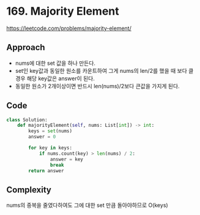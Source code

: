 # 169. Majority Element

https://leetcode.com/problems/majority-element/

## Approach

- nums에 대한 set 값을 하나 만든다.
- set인 key값과 동일한 원소를 카운트하여 그게 nums의 len/2를 했을 때 보다 클 경우 해당 key값은 answer이 된다.
- 동일한 원소가 2개이상이면 반드시 len(nums)/2보다 큰값을 가지게 된다.

## Code

```python
class Solution:
    def majorityElement(self, nums: List[int]) -> int:
        keys = set(nums)
        answer = 0

        for key in keys:
            if nums.count(key) > len(nums) / 2:
                answer = key
                break
        return answer
```

## Complexity

nums의 중복을 줄였다하여도 그에 대한 set 만큼 돌아야하므로 O(keys)
